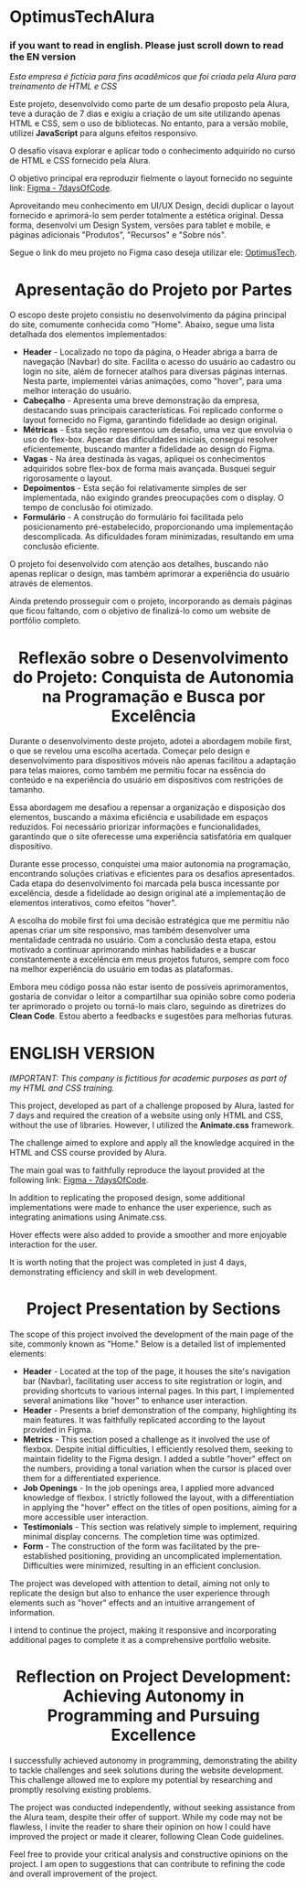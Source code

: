 # OptimusTechAlura

<h3>if you want to read in english. Please just scroll down to read the EN version</h3>

<i>Esta empresa é fictícia para fins acadêmicos que foi criada pela Alura para treinamento de HTML e CSS</i>

Este projeto, desenvolvido como parte de um desafio proposto pela Alura, teve a duração de 7 dias e exigiu a criação de um site utilizando apenas HTML e CSS, sem o uso de bibliotecas. No entanto, para a versão mobile, utilizei <strong>JavaScript</strong> para alguns efeitos responsivo.

O desafio visava explorar e aplicar todo o conhecimento adquirido no curso de HTML e CSS fornecido pela Alura.

O objetivo principal era reproduzir fielmente o layout fornecido no seguinte link: [Figma - 7daysOfCode](https://www.figma.com/file/mm3MLozvUDGhDRTxSLlGL5/7daysOfCode-HTML-CSS?type=design&node-id=0-9878&mode=design&t=Mk5PYOPrzmVEpy5D-0).

Aproveitando meu conhecimento em UI/UX Design, decidi duplicar o layout fornecido e aprimorá-lo sem perder totalmente a estética original. Dessa forma, desenvolvi um Design System, versões para tablet e mobile, e páginas adicionais "Produtos", "Recursos" e "Sobre nós".

Segue o link do meu projeto no Figma caso deseja utilizar ele: [OptimusTech](https://www.figma.com/file/MbFR1DfDoXD0CDykm6SCeJ/OptimusTech?type=design&node-id=82901%3A2&mode=design&t=MN753RXD50SMdPxY-1).

<h1 align="center"> Apresentação do Projeto por Partes </h1>

O escopo deste projeto consistiu no desenvolvimento da página principal do site, comumente conhecida como "Home". Abaixo, segue uma lista detalhada dos elementos implementados:

<ul>
    <li><strong>Header</strong> - Localizado no topo da página, o Header abriga a barra de navegação (Navbar) do site. Facilita o acesso do usuário ao cadastro ou login no site, além de fornecer atalhos para diversas páginas internas. Nesta parte, implementei várias animações, como "hover", para uma melhor interação do usuário. </li>
    <li><strong>Cabeçalho</strong> - Apresenta uma breve demonstração da empresa, destacando suas principais características. Foi replicado conforme o layout fornecido no Figma, garantindo fidelidade ao design original. </li>
    <li><strong>Métricas</strong> - Esta seção representou um desafio, uma vez que envolvia o uso do flex-box. Apesar das dificuldades iniciais, consegui resolver eficientemente, buscando manter a fidelidade ao design do Figma. </li>
    <li><strong>Vagas</strong> - Na área destinada às vagas, apliquei os conhecimentos adquiridos sobre flex-box de forma mais avançada. Busquei seguir rigorosamente o layout. </li>
    <li><strong>Depoimentos</strong> - Esta seção foi relativamente simples de ser implementada, não exigindo grandes preocupações com o display. O tempo de conclusão foi otimizado. </li>
    <li><strong>Formulário</strong> - A construção do formulário foi facilitada pelo posicionamento pré-estabelecido, proporcionando uma implementação descomplicada. As dificuldades foram minimizadas, resultando em uma conclusão eficiente. </li>
</ul>

O projeto foi desenvolvido com atenção aos detalhes, buscando não apenas replicar o design, mas também aprimorar a experiência do usuário através de elementos.

Ainda pretendo prosseguir com o projeto, incorporando as demais páginas que ficou faltando, com o objetivo de finalizá-lo como um website de portfólio completo.

<h1 align="center"> Reflexão sobre o Desenvolvimento do Projeto: Conquista de Autonomia na Programação e Busca por Excelência </h1>

Durante o desenvolvimento deste projeto, adotei a abordagem mobile first, o que se revelou uma escolha acertada. Começar pelo design e desenvolvimento para dispositivos móveis não apenas facilitou a adaptação para telas maiores, como também me permitiu focar na essência do conteúdo e na experiência do usuário em dispositivos com restrições de tamanho.

Essa abordagem me desafiou a repensar a organização e disposição dos elementos, buscando a máxima eficiência e usabilidade em espaços reduzidos. Foi necessário priorizar informações e funcionalidades, garantindo que o site oferecesse uma experiência satisfatória em qualquer dispositivo.

Durante esse processo, conquistei uma maior autonomia na programação, encontrando soluções criativas e eficientes para os desafios apresentados. Cada etapa do desenvolvimento foi marcada pela busca incessante por excelência, desde a fidelidade ao design original até a implementação de elementos interativos, como efeitos "hover".

A escolha do mobile first foi uma decisão estratégica que me permitiu não apenas criar um site responsivo, mas também desenvolver uma mentalidade centrada no usuário. Com a conclusão desta etapa, estou motivado a continuar aprimorando minhas habilidades e a buscar constantemente a excelência em meus projetos futuros, sempre com foco na melhor experiência do usuário em todas as plataformas.

Embora meu código possa não estar isento de possíveis aprimoramentos, gostaria de convidar o leitor a compartilhar sua opinião sobre como poderia ter aprimorado o projeto ou torná-lo mais claro, seguindo as diretrizes do <strong>Clean Code</strong>. Estou aberto a feedbacks e sugestões para melhorias futuras.

<h1>ENGLISH VERSION</h1>

<i>IMPORTANT: This company is fictitious for academic purposes as part of my HTML and CSS training.</i>

This project, developed as part of a challenge proposed by Alura, lasted for 7 days and required the creation of a website using only HTML and CSS, without the use of libraries. However, I utilized the <strong>Animate.css</strong> framework.

The challenge aimed to explore and apply all the knowledge acquired in the HTML and CSS course provided by Alura.

The main goal was to faithfully reproduce the layout provided at the following link: [Figma - 7daysOfCode](https://www.figma.com/file/mm3MLozvUDGhDRTxSLlGL5/7daysOfCode-HTML-CSS?type=design&node-id=0-9878&mode=design&t=Mk5PYOPrzmVEpy5D-0).

In addition to replicating the proposed design, some additional implementations were made to enhance the user experience, such as integrating animations using Animate.css. 

Hover effects were also added to provide a smoother and more enjoyable interaction for the user.

It is worth noting that the project was completed in just 4 days, demonstrating efficiency and skill in web development.

<h1 align="center">Project Presentation by Sections</h1>

The scope of this project involved the development of the main page of the site, commonly known as "Home." Below is a detailed list of implemented elements:

<ul>
    <li><strong>Header</strong> - Located at the top of the page, it houses the site's navigation bar (Navbar), facilitating user access to site registration or login, and providing shortcuts to various internal pages. In this part, I implemented several animations like "hover" to enhance user interaction.</li>
    <li><strong>Header</strong> - Presents a brief demonstration of the company, highlighting its main features. It was faithfully replicated according to the layout provided in Figma.</li>
    <li><strong>Metrics</strong> - This section posed a challenge as it involved the use of flexbox. Despite initial difficulties, I efficiently resolved them, seeking to maintain fidelity to the Figma design. I added a subtle "hover" effect on the numbers, providing a tonal variation when the cursor is placed over them for a differentiated experience.</li>
    <li><strong>Job Openings</strong> - In the job openings area, I applied more advanced knowledge of flexbox. I strictly followed the layout, with a differentiation in applying the "hover" effect on the titles of open positions, aiming for a more accessible user interaction.</li>
    <li><strong>Testimonials</strong> - This section was relatively simple to implement, requiring minimal display concerns. The completion time was optimized.</li>
    <li><strong>Form</strong> - The construction of the form was facilitated by the pre-established positioning, providing an uncomplicated implementation. Difficulties were minimized, resulting in an efficient conclusion.</li>
</ul>

The project was developed with attention to detail, aiming not only to replicate the design but also to enhance the user experience through elements such as "hover" effects and an intuitive arrangement of information.

I intend to continue the project, making it responsive and incorporating additional pages to complete it as a comprehensive portfolio website.

<h1 align="center">Reflection on Project Development: Achieving Autonomy in Programming and Pursuing Excellence</h1>

I successfully achieved autonomy in programming, demonstrating the ability to tackle challenges and seek solutions during the website development. This challenge allowed me to explore my potential by researching and promptly resolving existing problems.

The project was conducted independently, without seeking assistance from the Alura team, despite their offer of support. While my code may not be flawless, I invite the reader to share their opinion on how I could have improved the project or made it clearer, following Clean Code guidelines.

Feel free to provide your critical analysis and constructive opinions on the project. I am open to suggestions that can contribute to refining the code and overall improvement of the project.
